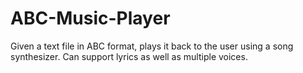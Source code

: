 ABC-Music-Player
================

Given a text file in ABC format, plays it back to the user using a song synthesizer. Can support lyrics as well as multiple voices.
